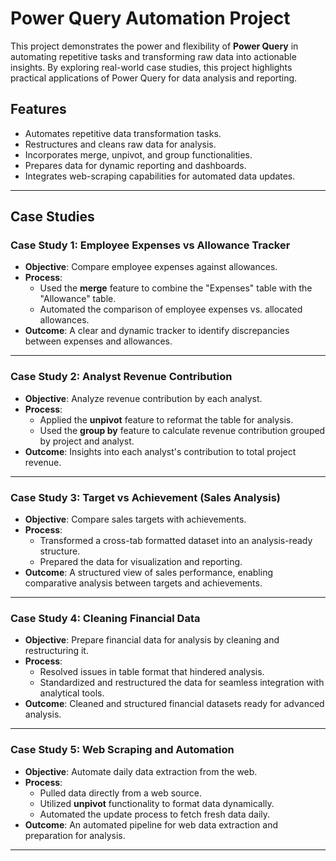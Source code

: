 # Power Query Automation Project

This project demonstrates the power and flexibility of **Power Query** in automating repetitive tasks and transforming raw data into actionable insights. By exploring real-world case studies, this project highlights practical applications of Power Query for data analysis and reporting.

## Features
- Automates repetitive data transformation tasks.
- Restructures and cleans raw data for analysis.
- Incorporates merge, unpivot, and group functionalities.
- Prepares data for dynamic reporting and dashboards.
- Integrates web-scraping capabilities for automated data updates.

---

## Case Studies

### **Case Study 1: Employee Expenses vs Allowance Tracker**
- **Objective**: Compare employee expenses against allowances.
- **Process**:
  - Used the **merge** feature to combine the "Expenses" table with the "Allowance" table.
  - Automated the comparison of employee expenses vs. allocated allowances.
- **Outcome**: A clear and dynamic tracker to identify discrepancies between expenses and allowances.

---

### **Case Study 2: Analyst Revenue Contribution**
- **Objective**: Analyze revenue contribution by each analyst.
- **Process**:
  - Applied the **unpivot** feature to reformat the table for analysis.
  - Used the **group by** feature to calculate revenue contribution grouped by project and analyst.
- **Outcome**: Insights into each analyst's contribution to total project revenue.

---

### **Case Study 3: Target vs Achievement (Sales Analysis)**
- **Objective**: Compare sales targets with achievements.
- **Process**:
  - Transformed a cross-tab formatted dataset into an analysis-ready structure.
  - Prepared the data for visualization and reporting.
- **Outcome**: A structured view of sales performance, enabling comparative analysis between targets and achievements.

---

### **Case Study 4: Cleaning Financial Data**
- **Objective**: Prepare financial data for analysis by cleaning and restructuring it.
- **Process**:
  - Resolved issues in table format that hindered analysis.
  - Standardized and restructured the data for seamless integration with analytical tools.
- **Outcome**: Cleaned and structured financial datasets ready for advanced analysis.

---

### **Case Study 5: Web Scraping and Automation**
- **Objective**: Automate daily data extraction from the web.
- **Process**:
  - Pulled data directly from a web source.
  - Utilized **unpivot** functionality to format data dynamically.
  - Automated the update process to fetch fresh data daily.
- **Outcome**: An automated pipeline for web data extraction and preparation for analysis.

---


   


